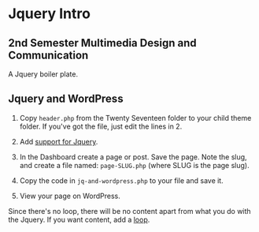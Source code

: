 Jquery Intro
============

## 2nd Semester Multimedia Design and Communication

A Jquery boiler plate.


## Jquery and WordPress

1. Copy `header.php` from the Twenty Seventeen folder to your child theme folder. If you've got the file, just edit the lines in 2.

2. Add [support for Jquery](https://github.com/asathoor/jquery-introduction/blob/master/header.php#L25-L26). 

3. In the Dashboard create a page or post. Save the page. Note the slug, and create a file named: `page-SLUG.php` (where SLUG is the page slug).

4. Copy the code in `jq-and-wordpress.php` to your file and save it.

5. View your page on WordPress.

Since there's no loop, there will be no content apart from what you do with the Jquery. If you want content, add a [loop](https://codex.wordpress.org/The_Loop).




